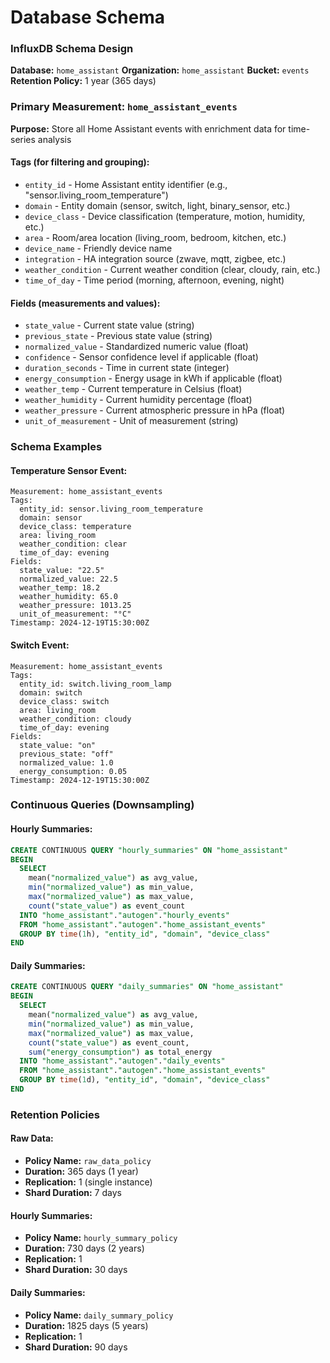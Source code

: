 # Database Schema

### InfluxDB Schema Design

**Database:** `home_assistant`
**Organization:** `home_assistant`
**Bucket:** `events`
**Retention Policy:** 1 year (365 days)

### Primary Measurement: `home_assistant_events`

**Purpose:** Store all Home Assistant events with enrichment data for time-series analysis

#### Tags (for filtering and grouping):
- `entity_id` - Home Assistant entity identifier (e.g., "sensor.living_room_temperature")
- `domain` - Entity domain (sensor, switch, light, binary_sensor, etc.)
- `device_class` - Device classification (temperature, motion, humidity, etc.)
- `area` - Room/area location (living_room, bedroom, kitchen, etc.)
- `device_name` - Friendly device name
- `integration` - HA integration source (zwave, mqtt, zigbee, etc.)
- `weather_condition` - Current weather condition (clear, cloudy, rain, etc.)
- `time_of_day` - Time period (morning, afternoon, evening, night)

#### Fields (measurements and values):
- `state_value` - Current state value (string)
- `previous_state` - Previous state value (string)
- `normalized_value` - Standardized numeric value (float)
- `confidence` - Sensor confidence level if applicable (float)
- `duration_seconds` - Time in current state (integer)
- `energy_consumption` - Energy usage in kWh if applicable (float)
- `weather_temp` - Current temperature in Celsius (float)
- `weather_humidity` - Current humidity percentage (float)
- `weather_pressure` - Current atmospheric pressure in hPa (float)
- `unit_of_measurement` - Unit of measurement (string)

### Schema Examples

#### Temperature Sensor Event:
```
Measurement: home_assistant_events
Tags:
  entity_id: sensor.living_room_temperature
  domain: sensor
  device_class: temperature
  area: living_room
  weather_condition: clear
  time_of_day: evening
Fields:
  state_value: "22.5"
  normalized_value: 22.5
  weather_temp: 18.2
  weather_humidity: 65.0
  weather_pressure: 1013.25
  unit_of_measurement: "°C"
Timestamp: 2024-12-19T15:30:00Z
```

#### Switch Event:
```
Measurement: home_assistant_events
Tags:
  entity_id: switch.living_room_lamp
  domain: switch
  device_class: switch
  area: living_room
  weather_condition: cloudy
  time_of_day: evening
Fields:
  state_value: "on"
  previous_state: "off"
  normalized_value: 1.0
  energy_consumption: 0.05
Timestamp: 2024-12-19T15:30:00Z
```

### Continuous Queries (Downsampling)

#### Hourly Summaries:
```sql
CREATE CONTINUOUS QUERY "hourly_summaries" ON "home_assistant"
BEGIN
  SELECT 
    mean("normalized_value") as avg_value,
    min("normalized_value") as min_value,
    max("normalized_value") as max_value,
    count("state_value") as event_count
  INTO "home_assistant"."autogen"."hourly_events"
  FROM "home_assistant"."autogen"."home_assistant_events"
  GROUP BY time(1h), "entity_id", "domain", "device_class"
END
```

#### Daily Summaries:
```sql
CREATE CONTINUOUS QUERY "daily_summaries" ON "home_assistant"
BEGIN
  SELECT 
    mean("normalized_value") as avg_value,
    min("normalized_value") as min_value,
    max("normalized_value") as max_value,
    count("state_value") as event_count,
    sum("energy_consumption") as total_energy
  INTO "home_assistant"."autogen"."daily_events"
  FROM "home_assistant"."autogen"."home_assistant_events"
  GROUP BY time(1d), "entity_id", "domain", "device_class"
END
```

### Retention Policies

#### Raw Data:
- **Policy Name:** `raw_data_policy`
- **Duration:** 365 days (1 year)
- **Replication:** 1 (single instance)
- **Shard Duration:** 7 days

#### Hourly Summaries:
- **Policy Name:** `hourly_summary_policy`
- **Duration:** 730 days (2 years)
- **Replication:** 1
- **Shard Duration:** 30 days

#### Daily Summaries:
- **Policy Name:** `daily_summary_policy`
- **Duration:** 1825 days (5 years)
- **Replication:** 1
- **Shard Duration:** 90 days
